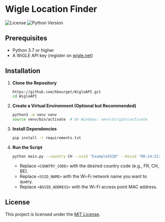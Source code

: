 # Wigle Location Finder

![License](https://img.shields.io/badge/license-MIT-blue.svg)
![Python Version](https://img.shields.io/badge/python-3.7%2B-purple.svg)

## Prerequisites

- Python 3.7 or higher
- A WiGLE API key (register on [wigle.net](https://wigle.net/))

## Installation

1. **Clone the Repository**

   ```bash
   https://github.com/hbourget/WigleAPI.git
   cd WigleAPI
   ```

2. **Create a Virtual Environment (Optional but Recommended)**

   ```bash
   python3 -m venv venv
   source venv/bin/activate  # On Windows: venv\Scripts\activate
   ```

3. **Install Dependencies**

   ```bash
   pip install -r requirements.txt
   ```

2. **Run the Script**

   ```bash
   python main.py --country CH --ssid "ExampleSSID" --bssid "00:14:22:01:23:45"
   ```

   - Replace `<COUNTRY_CODE>` with the desired country code (e.g., FR, CH, BE).
   - Replace `<SSID_NAME>` with the Wi-Fi network name you want to query.
   - Replace `<BSSID_ADDRESS>` with the Wi-Fi access point MAC address.

## License

This project is licensed under the [MIT License](LICENSE).
